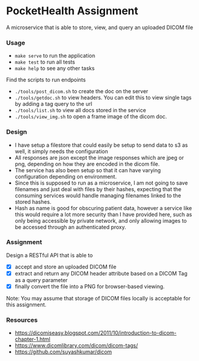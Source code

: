 # PocketHealth Assignment
A microservice that is able to store, view, and query an uploaded DICOM file

### Usage

- `make serve` to run the application
- `make test` to run all tests
- `make help` to see any other tasks

Find the scripts to run endpoints
  - `./tools/post_dicom.sh` to create the doc on the server
  - `./tools/getdoc.sh` to view headers. You can edit this to view single tags by adding a tag query to the url
  - `./tools/list.sh` to view all docs stored in the service
  - `./tools/view_img.sh` to open a frame image of the dicom doc.

### Design
- I have setup a filestore that could easily be setup to send data to s3 as well, it simply needs the configuration
- All responses are json except the image responses which are jpeg or png, depending
  on how they are encoded in the dicom file.
- The service has also been setup so that it can have varying configuration depending on environment.
- Since this is supposed to run as a microservice, I am not going to save filenames
  and just deal with files by their hashes, expecting that the consuming services
  would handle managing filenames linked to the stored hashes.
- Hash as name is good for obscuring patient data, however a service like this would
  require a lot more security than I have provided here, such as only being accessible
  by private network, and only allowing images to be accessed through an authenticated
  proxy.

### Assignment
Design a RESTful API that is able to
  -[x] accept and store an uploaded DICOM file
  -[x] extract and return any DICOM header attribute based on a DICOM Tag as a query parameter
  -[x] finally convert the file into a PNG for browser-based viewing.

Note: You may assume that storage of DICOM files locally is acceptable for this assignment.

### Resources
- https://dicomiseasy.blogspot.com/2011/10/introduction-to-dicom-chapter-1.html
- https://www.dicomlibrary.com/dicom/dicom-tags/
- https://github.com/suyashkumar/dicom
